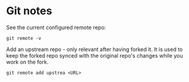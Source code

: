 # Git notes

See the current configured remote repo:

`git remote -v`

Add an upstream repo - only relevant after having forked it. It is used to
keep the forked repo synced with the original repo's changes while you work
on the fork.

`git remote add upstrea <URL>`
